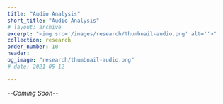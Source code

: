 ```yaml
---
title: "Audio Analysis"
short_title: "Audio Analysis"
# layout: archive
excerpt: "<img src='/images/research/thumbnail-audio.png' alt=''>"
collection: research
order_number: 10
header: 
og_image: "research/thumbnail-audio.png"
# date: 2021-05-12

---
```


--*Coming Soon*--
